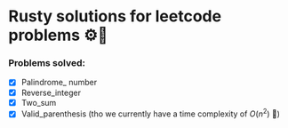 # Rusty solutions for leetcode problems ⚙️🦀

### Problems solved:

- [x] Palindrome\_ number
- [x] Reverse_integer
- [x] Two_sum
- [x] Valid_parenthesis (tho we currently have a time complexity of $O(n^2)$ 🙈)
